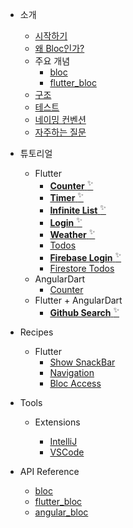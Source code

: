 - 소개

  - [시작하기](/ko-kr/gettingstarted.md)
  - [왜 Bloc인가?](/ko-kr/whybloc.md)
  - 주요 개념
    - [bloc](/ko-kr/coreconcepts.md)
    - [flutter_bloc](/ko-kr/flutterbloccoreconcepts.md)
  - [구조](/ko-kr/architecture.md)
  - [테스트](/ko-kr/testing.md)
  - [네이밍 컨벤션](/ko-kr/blocnamingconventions.md)
  - [자주하는 질문](/ko-kr/faqs.md)

- 튜토리얼

  - Flutter
    - [**Counter** <sup>✨</sup>](fluttercountertutorial.md)
    - [**Timer** <sup>✨</sup>](fluttertimertutorial.md)
    - [**Infinite List** <sup>✨</sup>](flutterinfinitelisttutorial.md)
    - [**Login** <sup>✨</sup>](flutterlogintutorial.md)
    - [**Weather** <sup>✨</sup>](flutterweathertutorial.md)
    - [Todos](fluttertodostutorial.md)
    - [**Firebase Login** <sup>✨</sup>](flutterfirebaselogintutorial.md)
    - [Firestore Todos](flutterfirestoretodostutorial.md)
  - AngularDart
    - [Counter](angularcountertutorial.md)
  - Flutter + AngularDart
    - [**Github Search** <sup>✨</sup>](flutterangulargithubsearch.md)

- Recipes

  - Flutter
    - [Show SnackBar](recipesfluttershowsnackbar.md)
    - [Navigation](recipesflutternavigation.md)
    - [Bloc Access](recipesflutterblocaccess.md)

- Tools

  - Extensions

    - [IntelliJ](blocintellijextension.md)
    - [VSCode](blocvscodeextension.md)

- API Reference
  - [bloc](https://pub.dev/documentation/true_bloc/latest/true_bloc/true_bloc-library.html)
  - [flutter_bloc](https://pub.dev/documentation/flutter_bloc/latest/flutter_bloc/flutter_bloc-library.html)
  - [angular_bloc](https://pub.dev/documentation/angular_bloc/latest/angular_dart/angular_dart-library.html)
